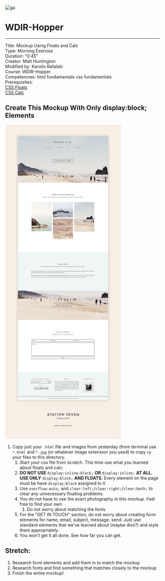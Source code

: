 ![ga](http://mobbook.generalassemb.ly/ga_cog.png)

# WDIR-Hopper

---
Title: Mockup Using Floats and Calc<br>
Type: Morning Exercise<br>
Duration: "0:45"<br>
Creator: Matt Huntington<br>
    Modified by: Karolin Rafalski <br>
    Course: WDIR-Hopper <br>
Competencies: html fundamentals css fundamentals <br>
Prerequisites: <br>
[CSS Floats](https://www.youtube.com/watch?v=-4Yy3WNmvmg&list=PLdnONIhPScST0Vy4LrIZiYKpFNoxgyH7J&index=11)<br>
[CSS Calc](https://www.youtube.com/watch?v=nIHRRZe9xvs&list=PLdnONIhPScST0Vy4LrIZiYKpFNoxgyH7J&index=12)<br>

## Create This Mockup With Only display:block; Elements

![Mockup](mockup.jpg)

1. Copy just your `.html` file  and images from yesterday (from terminal use `*.html` and `*.jpg` (or whatever image extension you used) to copy `cp` your files to this directory. 
    1. Start your css file from scratch. This time use what you learned about floats and calc:
    1. **DO NOT USE** `display:inline-block;` **OR** `display:inline;` **AT ALL.  USE ONLY** `display:block;` **AND FLOATS.** Every element on the page must be have `display:block` assigned to it.
    1. Use `overflow:auto;` and `clear:left;`/`clear:right;`/`clear:both;` to clear any unnecessary floating problems.
    1. You do not have to use the exact photography in this mockup.  Feel free to find your own
        1. Do not worry about matching the fonts
    1. For the "GET IN TOUCH" section, do not worry about creating form elements for name, email, subject, message, send.  Just use standard elements that we've learned about (maybe divs?) and style them appropriately.
    1. You won't get it all done.  See how far you can get.

## Stretch:

1. Research form elements and add them in to match the mockup
1. Research fonts and find something that matches closely to the mockup
1. Finish the entire mockup!
